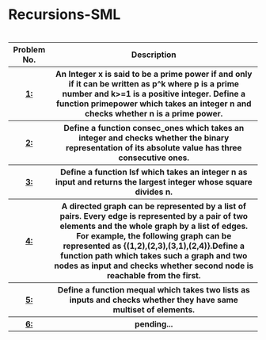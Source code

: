 # Recursions-SML
<h1></h1>
<table>
 <tr>
  <th>Problem No.</th>
  <th>Description</th>
  </tr>
 <tr> 
<th><a href="https://github.com/divyang2401/Recursions-Functional-Programming/blob/master/P_1.sml"> 1: </a></th>
  <th>An Integer x is said to be a prime power if and only if it can be written as p^k where p is a prime number and k>=1 is a positive integer. Define a function primepower which takes an integer n and checks whether n is a prime power.
</th>
</tr>
 <tr> 
<th><a href="https://github.com/divyang2401/Recursions-Functional-Programming/blob/master/P_2.sml"> 2:</a></th>
  <th>Define a function consec_ones which takes an integer and checks whether the binary representation of its absolute value has three consecutive ones.</th>
</tr>
<tr> 
<th><a href="https://github.com/divyang2401/Recursions-Functional-Programming/blob/master/P_3.sml"> 3:</a></th>
  <th>Define a function lsf which takes an integer n as input and returns the largest integer whose
square divides n.</th>
</tr>
<tr> 
<th><a href="https://github.com/divyang2401/Recursions-Functional-Programming/blob/master/P_4.sml"> 4: </a></th>
  <th>A directed graph can be represented by a list of pairs. Every edge is represented by a pair of two elements and the whole graph by a list of edges. For example, the following graph can be represented as {(1,2),(2,3),(3,1),(2,4)}.Define a function path which takes such a graph and two nodes as input and checks whether second node is reachable from the first.
</th>
</tr>
<tr> 
<th><a href="https://github.com/divyang2401/Recursions-Functional-Programming/blob/master/P_5.sml"> 5: </a></th>
  <th>Define a function mequal which takes two lists as inputs and checks whether they have same multiset of elements.</th>
</tr>
<tr> 
<th><a href="https://github.com/divyang2401/Recursions-Functional-Programming/blob/master/P_6.sml"> 6:</a></th>
  <th>pending...</th>
</tr>
</table>  
